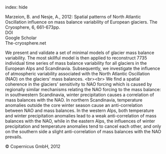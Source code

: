 index: hide

<div class="Citation">

  <div class="Citation-body">
    <div class="Citation-text">Marzeion, B. and Nesje, A., 2012: Spatial patterns of North Atlantic Oscillation influence on mass balance variability of European glaciers. <span class="Article-journal">The Cryosphere, </span><span class="Article-volume">6, </span>661-673pp.</div>
    <div class="Citation-links">
      <div class="CitationLink" data-href="https://doi.org/10.5194/tc-6-661-2012">
        <div class="CitationLink-icon CitationLink-Doi"></div>
        <div class="CitationLink-text">DOI</div>
      </div>
      <div class="CitationLink" data-href="https://scholar.google.com/scholar?q=10.5194/tc-6-661-2012">
        <div class="CitationLink-icon CitationLink-Scholar"></div>
        <div class="CitationLink-text">Google Scholar</div>
      </div>
      <div class="CitationLink" data-href="http://www.the-cryosphere.net/6/661/2012/">
        <div class="CitationLink-icon CitationLink-Publisher"></div>
        <div class="CitationLink-text">The-cryosphere.net</div>
      </div>
    </div>
  </div>
</div>

We present and validate a set of minimal models of glacier mass balance variability. The most skillful model is then applied to reconstruct 7735 individual time series of mass balance variability for all glaciers in the European Alps and Scandinavia. Subsequently, we investigate the influence of atmospheric variability associated with the North Atlantic Oscillation (NAO) on the glaciers' mass balances. &lt;br&gt;&lt;br&gt; We find a spatial coherence in the glaciers' sensitivity to NAO forcing which is caused by regionally similar mechanisms relating the NAO forcing to the mass balance: in southwestern Scandinavia, winter precipitation causes a correlation of mass balances with the NAO. In northern Scandinavia, temperature anomalies outside the core winter season cause an anti-correlation between NAO and mass balances. In the western Alps, both temperature and winter precipitation anomalies lead to a weak anti-correlation of mass balances with the NAO, while in the eastern Alps, the influences of winter precipitation and temperature anomalies tend to cancel each other, and only on the southern side a slight anti-correlation of mass balances with the NAO prevails.

<div class="Citation-copy">
&copy; Copernicus GmbH, 2012
</div>